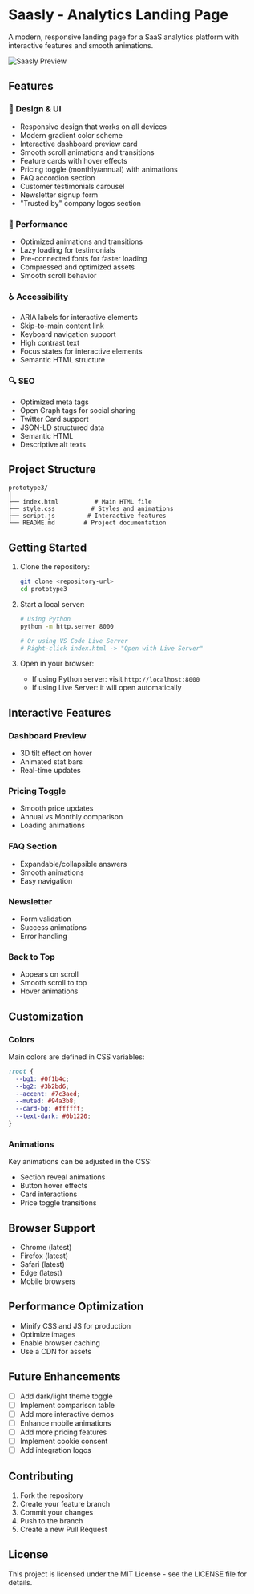 # Saasly - Analytics Landing Page

A modern, responsive landing page for a SaaS analytics platform with interactive features and smooth animations.

![Saasly Preview](preview.png)

## Features

### 🎨 Design & UI
- Responsive design that works on all devices
- Modern gradient color scheme
- Interactive dashboard preview card
- Smooth scroll animations and transitions
- Feature cards with hover effects
- Pricing toggle (monthly/annual) with animations
- FAQ accordion section
- Customer testimonials carousel
- Newsletter signup form
- "Trusted by" company logos section

### 🚀 Performance
- Optimized animations and transitions
- Lazy loading for testimonials
- Pre-connected fonts for faster loading
- Compressed and optimized assets
- Smooth scroll behavior

### ♿ Accessibility
- ARIA labels for interactive elements
- Skip-to-main content link
- Keyboard navigation support
- High contrast text
- Focus states for interactive elements
- Semantic HTML structure

### 🔍 SEO
- Optimized meta tags
- Open Graph tags for social sharing
- Twitter Card support
- JSON-LD structured data
- Semantic HTML
- Descriptive alt texts

## Project Structure

```
prototype3/
│
├── index.html          # Main HTML file
├── style.css          # Styles and animations
├── script.js         # Interactive features
└── README.md        # Project documentation
```

## Getting Started

1. Clone the repository:
   ```bash
   git clone <repository-url>
   cd prototype3
   ```

2. Start a local server:
   ```bash
   # Using Python
   python -m http.server 8000

   # Or using VS Code Live Server
   # Right-click index.html -> "Open with Live Server"
   ```

3. Open in your browser:
   - If using Python server: visit `http://localhost:8000`
   - If using Live Server: it will open automatically

## Interactive Features

### Dashboard Preview
- 3D tilt effect on hover
- Animated stat bars
- Real-time updates

### Pricing Toggle
- Smooth price updates
- Annual vs Monthly comparison
- Loading animations

### FAQ Section
- Expandable/collapsible answers
- Smooth animations
- Easy navigation

### Newsletter
- Form validation
- Success animations
- Error handling

### Back to Top
- Appears on scroll
- Smooth scroll to top
- Hover animations

## Customization

### Colors
Main colors are defined in CSS variables:
```css
:root {
  --bg1: #0f1b4c;
  --bg2: #3b2bd6;
  --accent: #7c3aed;
  --muted: #94a3b8;
  --card-bg: #ffffff;
  --text-dark: #0b1220;
}
```

### Animations
Key animations can be adjusted in the CSS:
- Section reveal animations
- Button hover effects
- Card interactions
- Price toggle transitions

## Browser Support
- Chrome (latest)
- Firefox (latest)
- Safari (latest)
- Edge (latest)
- Mobile browsers

## Performance Optimization
- Minify CSS and JS for production
- Optimize images
- Enable browser caching
- Use a CDN for assets

## Future Enhancements
- [ ] Add dark/light theme toggle
- [ ] Implement comparison table
- [ ] Add more interactive demos
- [ ] Enhance mobile animations
- [ ] Add more pricing features
- [ ] Implement cookie consent
- [ ] Add integration logos

## Contributing
1. Fork the repository
2. Create your feature branch
3. Commit your changes
4. Push to the branch
5. Create a new Pull Request

## License
This project is licensed under the MIT License - see the LICENSE file for details.